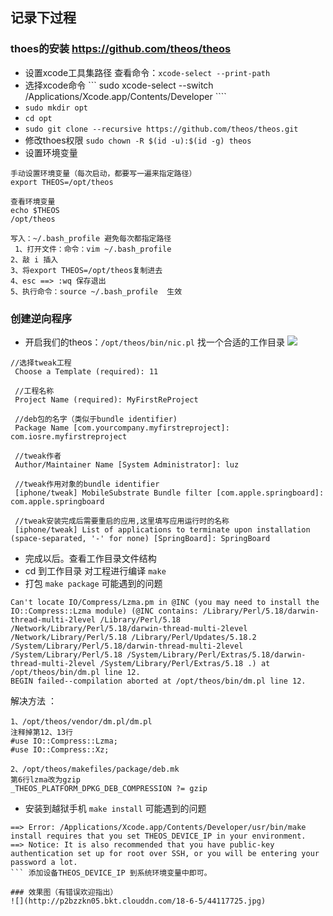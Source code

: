 ## 记录下过程

### thoes的安装 <https://github.com/theos/theos>
- 设置xcode工具集路径 查看命令：```xcode-select --print-path```
- 选择xcode命令 ``` sudo  xcode-select --switch /Applications/Xcode.app/Contents/Developer ````
- ```sudo mkdir opt```
- ```cd opt```
- ```sudo git clone --recursive https://github.com/theos/theos.git```  
- 修改thoes权限 ```sudo chown -R $(id -u):$(id -g) theos``` 
- 设置环境变量

```
手动设置环境变量（每次启动，都要写一遍来指定路径）
export THEOS=/opt/theos

查看环境变量
echo $THEOS
/opt/theos

写入：~/.bash_profile 避免每次都指定路径
 1、打开文件：命令：vim ~/.bash_profile
2、敲 i 插入
3、将export THEOS=/opt/theos复制进去
4、esc ==> :wq 保存退出
5、执行命令：source ~/.bash_profile  生效 
```
### 创建逆向程序
- 开启我们的theos：```/opt/theos/bin/nic.pl``` 找一个合适的工作目录
 ![](http://p2bzzkn05.bkt.clouddn.com/18-6-5/55869504.jpg)
 
 ```
 //选择tweak工程  
  Choose a Template (required): 11  

  //工程名称
  Project Name (required): MyFirstReProject  

  //deb包的名字（类似于bundle identifier)
  Package Name [com.yourcompany.myfirstreproject]: com.iosre.myfirstreproject  

  //tweak作者
  Author/Maintainer Name [System Administrator]: luz 

  //tweak作用对象的bundle identifier
  [iphone/tweak] MobileSubstrate Bundle filter [com.apple.springboard]: com.apple.springboard 

  //tweak安装完成后需要重启的应用,这里填写应用运行时的名称
  [iphone/tweak] List of applications to terminate upon installation (space-separated, '-' for none) [SpringBoard]: SpringBoard
  ```
- 完成以后。查看工作目录文件结构
- cd 到工作目录 对工程进行编译 ```make``` 
- 打包 ```make package``` 可能遇到的问题
```
Can't locate IO/Compress/Lzma.pm in @INC (you may need to install the IO::Compress::Lzma module) (@INC contains: /Library/Perl/5.18/darwin-thread-multi-2level /Library/Perl/5.18 /Network/Library/Perl/5.18/darwin-thread-multi-2level /Network/Library/Perl/5.18 /Library/Perl/Updates/5.18.2 /System/Library/Perl/5.18/darwin-thread-multi-2level /System/Library/Perl/5.18 /System/Library/Perl/Extras/5.18/darwin-thread-multi-2level /System/Library/Perl/Extras/5.18 .) at /opt/theos/bin/dm.pl line 12.
BEGIN failed--compilation aborted at /opt/theos/bin/dm.pl line 12.
```
解决方法 ：

```
1、/opt/theos/vendor/dm.pl/dm.pl
注释掉第12、13行
#use IO::Compress::Lzma;
#use IO::Compress::Xz;

2、/opt/theos/makefiles/package/deb.mk
第6行lzma改为gzip
_THEOS_PLATFORM_DPKG_DEB_COMPRESSION ?= gzip
```
- 安装到越狱手机 ```make install``` 可能遇到的问题
```
==> Error: /Applications/Xcode.app/Contents/Developer/usr/bin/make install requires that you set THEOS_DEVICE_IP in your environment.
==> Notice: It is also recommended that you have public-key authentication set up for root over SSH, or you will be entering your password a lot.
``` 添加设备THEOS_DEVICE_IP 到系统环境变量中即可。

### 效果图（有错误欢迎指出）
![](http://p2bzzkn05.bkt.clouddn.com/18-6-5/44117725.jpg)




